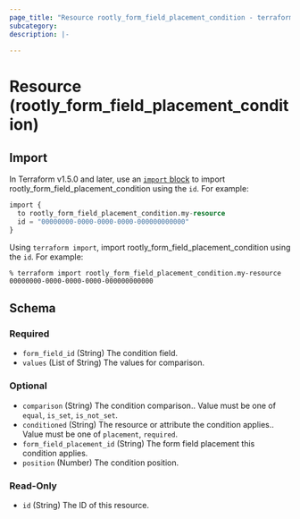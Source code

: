 ```yaml
---
page_title: "Resource rootly_form_field_placement_condition - terraform-provider-rootly"
subcategory:
description: |-
    
---
```


# Resource (rootly_form_field_placement_condition)





## Import

In Terraform v1.5.0 and later, use an [`import` block](https://developer.hashicorp.com/terraform/language/import) to import rootly_form_field_placement_condition using the `id`. For example:

```terraform
import {
  to rootly_form_field_placement_condition.my-resource
  id = "00000000-0000-0000-0000-000000000000"
}
```

Using `terraform import`, import rootly_form_field_placement_condition using the `id`. For example:

```console
% terraform import rootly_form_field_placement_condition.my-resource 00000000-0000-0000-0000-000000000000
```

<!-- schema generated by tfplugindocs -->
## Schema

### Required

- `form_field_id` (String) The condition field.
- `values` (List of String) The values for comparison.

### Optional

- `comparison` (String) The condition comparison.. Value must be one of `equal`, `is_set`, `is_not_set`.
- `conditioned` (String) The resource or attribute the condition applies.. Value must be one of `placement`, `required`.
- `form_field_placement_id` (String) The form field placement this condition applies.
- `position` (Number) The condition position.

### Read-Only

- `id` (String) The ID of this resource.

